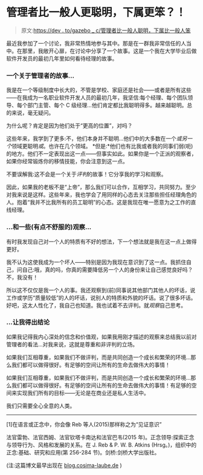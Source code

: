 # 管理者比一般人更聪明，下属更笨？！

> 原文:[https://dev . to/gazebo _ c/管理者比一般人聪明，下属比一般人笨](https://dev.to/gazebo_c/managers-are-wiser-than-average-and-subordinates-are-dumber)

最近我参加了一个讨论，我非常热情地参与其中。那是在一群我非常信任的人当中。在那里，我敞开心扉，在讨论中分享了一个故事。这是一个我在大学毕业后做软件开发员的最初几年里如何看待经理的故事。

### [](#a-story-about-managers)一个关于管理者的故事...

我是在一个等级制度中长大的，不管是学校、家庭还是社会——或者是所有这些——在我成为一名职业软件开发人员的最初几年，我坚信:每个经理、每个团队领导、每个部门主管、每个 C 级经理...他们肯定都比我聪明得多。越来越聪明。总的来说，毫无疑问。

为什么呢？肯定是因为他们处于“更高的位置”，对吗？

这些年来，我学到了更多:不，他们本身并不聪明...他们中的大多数在一个*或另一个*领域更聪明*或*。也许在几个领域。
*但是:*他们也有比我或者我的同事们弱(呃)的地方。他们不一定表现出这一点——但事实如此。如果你是一个正派的观察者，如果你经常锻炼你的移情技能，你会注意到这一点。

不要误解我:这不会是一个关于*评判*的故事！它分享我的学习和观察。

因此，如果我的老板不是“上帝”，那么我们可以合作，互相学习，共同努力。至少对我来说是这样。这些年来，我也学会了用同样的心态去关注那些担任经理角色的人。抱着“我并不比我所有的员工聪明”的心态。这是我现在唯一愿意为之工作的直线经理。

### [](#-and-some-a-bit-uncomfortable-observations)...和一些(有点不舒服的)观察...

有时我发现自己对一个人的特质有不好的想法，下一个想法就是我在这一点上做得更好。

我不认为这使我成为一个坏人——特别是因为我现在意识到了这一点。我抓住自己，问自己:哦，真的吗，你真的需要降低另一个人的身份来让自己感觉良好吗？不，我没有！

所以这不仅仅是我一个人的事。我还观察到(前)同事说其他部门其他人的坏话，说工作或学历“质量较低”的人的坏话，说别人的特质和外貌的坏话。说了很多坏话。好吧，这太人性化了，我自己也知道。我也试着不去评判。就*观察*自己思考。

### [](#-leads-me-to-the-conclusion)...让我得出结论

如果我记得我内心深处的信念和价值观，如果我用刚才描述的观察来总结我以前对管理者的看法...对我来说，这就是尊重和非评判的立场。

如果我们互相尊重，如果我们不做评判，而是共同创造一个成长和繁荣的环境...那么我们都可以做得很好。有足够的空间让所有的生命去做伟大的事情！

如果我们互相尊重，如果我们不做评判，而是共同创造一个成长和繁荣的环境...那么我们都可以做得很好。有足够的空间让所有的生命去做伟大的事情！有足够的空间来实现我们所有的目标——无论是在商业还是私人生活中。

我们只需要全心全意的人类。

* * *

[1]在语言或正念中，你会像 Reb 等人(2015)那样称之为“见证意识”

法官雷勃、法官西姆、法官钦塔卡南达和法官巴韦(2015 年)。正念领导:探索正念与领导行为、风格和发展的关系。在 J. Reb & P. W. B. Atkins (Hrsg。)，组织中的正念:基础、研究和应用(第 256-284 节)。剑桥:剑桥大学出版社。

(注:这篇博文最早出现在 [blog.cosima-laube.de](http://blog.cosima-laube.de) )